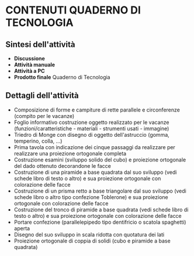 # CONTENUTI QUADERNO DI TECNOLOGIA

## Sintesi dell'attività
- **Discussione**
- **Attività manuale**
- **Attività a PC**
- **Prodotto finale** Quaderno di Tecnologia

## Dettagli dell'attività

- Composizione di forme e campiture di rette parallele e circonferenze (compito per le vacanze)
- Foglio informativo costruzione oggetto realizzato per le vacanze (funzioni/caratteristiche - materiali - strumenti usati - immagine)
- Triedro di Monge con disegno di oggetto dell'astruccio (gomma, temperino, colla, ...)
- Prima tavola con indicazione dei cinque passaggi da realizzare per realizzare una proiezione ortogonale completa
- Costruzione esamini (sviluppo solido del cubo) e proiezione ortogonale del dado ottenuto decorandone le facce
- Costruzione di una piramide a base quadrata dal suo sviluppo (vedi schede libro di testo o altro) e sua proiezione ortogonale con colorazione delle facce
- Costruzione di un prisma retto a base triangolare dal suo sviluppo (vedi schede libro o altro tipo confezione Toblerone) e sua proiezione ortogonale con colorazione delle facce
- Costruzione del tronco di piramide a base quadrata (vedi schede libro di testo o altro) e sua proiezione ortogonale con colorazione delle facce
- Portare confezione (parallelepipedo tipo dentifricio o scatola spaghetti) aperta
- Disegno del suo sviluppo in scala ridotta con quotatura dei lati
- Proiezione ortogonale di coppia di solidi (cubo e piramide a base quadrata)